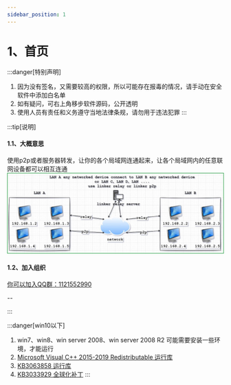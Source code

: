 ```yaml
---
sidebar_position: 1
---
```


# 1、首页

:::danger[特别声明]
1. 因为没有签名，又需要较高的权限，所以可能存在报毒的情况，请手动在安全软件中添加白名单
2. 如有疑问，可右上角移步软件源码，公开透明
3. 使用人员有责任和义务遵守当地法律条规，请勿用于违法犯罪
:::

:::tip[说明]

#### 1.1、大概意思

使用p2p或者服务器转发，让你的各个局域网连通起来，让各个局域网内的任意联网设备都可以相互连通
![Docusaurus Plushie](./img/linker.jpg)

#### 1.2、加入组织
<a href="https://jq.qq.com/?_wv=1027&k=ucoIVfz4" target="_blank">你可以加入QQ群：1121552990</a>

--

:::

:::danger[win10以下]
1. win7、win8、win server 2008、win server 2008 R2 可能需要安装一些环境，才能运行
2. <a href="https://aka.ms/vs/16/release/vc_redist.x64.exe" target="_blank">Microsoft Visual C++ 2015-2019 Redistributable 运行库</a>
3. <a href="https://www.microsoft.com/download/details.aspx?id=47442" target="_blank">KB3063858 运行库</a>
4. <a href="https://www.microsoft.com/zh-cn/download/details.aspx?id=46148" target="_blank">KB3033929 全球化补丁</a>
:::

